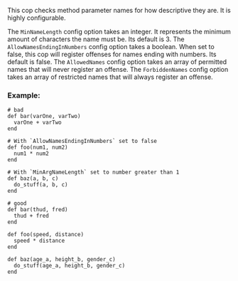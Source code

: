 This cop checks method parameter names for how descriptive they
are. It is highly configurable.

The `MinNameLength` config option takes an integer. It represents
the minimum amount of characters the name must be. Its default is 3.
The `AllowNamesEndingInNumbers` config option takes a boolean. When
set to false, this cop will register offenses for names ending with
numbers. Its default is false. The `AllowedNames` config option
takes an array of permitted names that will never register an
offense. The `ForbiddenNames` config option takes an array of
restricted names that will always register an offense.

### Example:
    # bad
    def bar(varOne, varTwo)
      varOne + varTwo
    end

    # With `AllowNamesEndingInNumbers` set to false
    def foo(num1, num2)
      num1 * num2
    end

    # With `MinArgNameLength` set to number greater than 1
    def baz(a, b, c)
      do_stuff(a, b, c)
    end

    # good
    def bar(thud, fred)
      thud + fred
    end

    def foo(speed, distance)
      speed * distance
    end

    def baz(age_a, height_b, gender_c)
      do_stuff(age_a, height_b, gender_c)
    end
